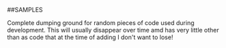 ##SAMPLES

Complete dumping ground for random pieces of code used during development. This will usually disappear over time
amd has very little other than as code that at the time of adding I don't want to lose!
